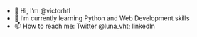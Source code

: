 - 👋 Hi, I’m @victorhtl
- 🌱 I’m currently learning Python and Web Development skills
- 📫 How to reach me: Twitter @luna_vht; linkedIn 

<!---
victorhtl/victorhtl is a ✨ special ✨ repository because its `README.md` (this file) appears on your GitHub profile.
You can click the Preview link to take a look at your changes.
--->

